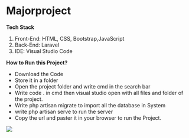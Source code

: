 # Majorproject

<p><b>Tech Stack</b>
  <ol>
<li>Front-End: HTML, CSS, Bootstrap,JavaScript</li>
<li>Back-End: Laravel</li>
<li>IDE: Visual Studio Code</li>
  </ol>
</p>

<p><strong>How to Run this Project?</strong>
<ul>
  <li>Download the Code</li>
  <li>Store it in a folder</li>
  <li>Open the project folder and write cmd in the search bar</li>
  <li>Write code . in cmd then visual studio open with all files and folder of the project.</li>
  <li>Write php artisan migrate to import all the database in System</li>
  <li>write php artisan serve to run the server</li>
  <li>Copy the url and paster it in your browser to run the Project.</li>
</ul></p>

<img src="![Screenshot (47)](https://github.com/Shambhavisinha0504/Majorproject/assets/127407353/a05634a8-dc5c-4e6f-828d-a90add18d5f7)" />
